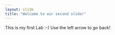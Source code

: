 ```yaml
---
layout: slide
title: "Welcome to our second slide!"
---
```

This is my first Lab :-)
Use the left arrow to go back!
